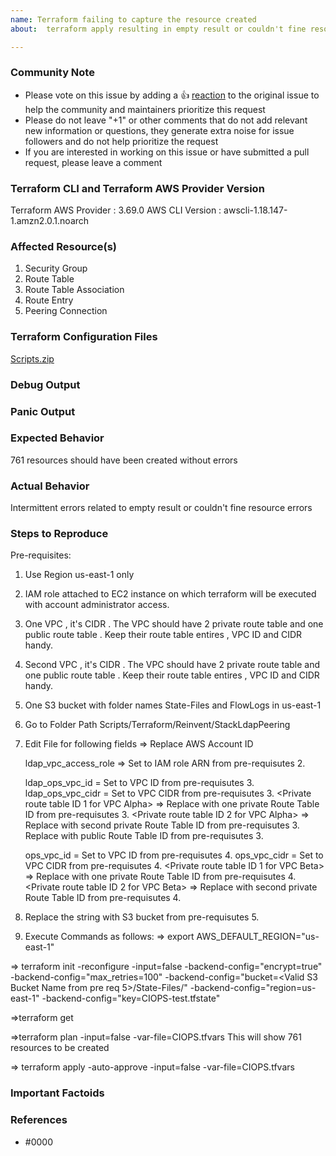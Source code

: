 ```yaml
---
name: Terraform failing to capture the resource created
about:  terraform apply resulting in empty result or couldn't fine resource errors #21978 

---
```


<!---
Please note the following potential times when an issue might be in Terraform core:

* [Configuration Language](https://www.terraform.io/docs/configuration/index.html) or resource ordering issues
* [State](https://www.terraform.io/docs/state/index.html) and [State Backend](https://www.terraform.io/docs/backends/index.html) issues
* [Provisioner](https://www.terraform.io/docs/provisioners/index.html) issues
* [Registry](https://registry.terraform.io/) issues
* Spans resources across multiple providers

If you are running into one of these scenarios, we recommend opening an issue in the [Terraform core repository](https://github.com/hashicorp/terraform/) instead.
--->

<!--- Please keep this note for the community --->

### Community Note

* Please vote on this issue by adding a 👍 [reaction](https://blog.github.com/2016-03-10-add-reactions-to-pull-requests-issues-and-comments/) to the original issue to help the community and maintainers prioritize this request
* Please do not leave "+1" or other comments that do not add relevant new information or questions, they generate extra noise for issue followers and do not help prioritize the request
* If you are interested in working on this issue or have submitted a pull request, please leave a comment

<!--- Thank you for keeping this note for the community --->

### Terraform CLI and Terraform AWS Provider Version

Terraform AWS Provider : 3.69.0
AWS CLI Version : awscli-1.18.147-1.amzn2.0.1.noarch
### Affected Resource(s)

1. Security Group
2. Route Table
3. Route Table Association
4. Route Entry
5. Peering Connection

### Terraform Configuration Files

[Scripts.zip](https://github.com/hashicorp/terraform-provider-aws/files/7732395/Scripts.zip)

### Debug Output

<!---
Please provide a link to a GitHub Gist containing the complete debug output. Please do NOT paste the debug output in the issue; just paste a link to the Gist.

To obtain the debug output, see the [Terraform documentation on debugging](https://www.terraform.io/docs/internals/debugging.html).
--->

### Panic Output

<!--- If Terraform produced a panic, please provide a link to a GitHub Gist containing the output of the `crash.log`. --->

### Expected Behavior

761 resources should have been created without errors
### Actual Behavior

Intermittent errors related to empty result or couldn't fine resource errors
### Steps to Reproduce

<!--- Please list the steps required to reproduce the issue. --->

Pre-requisites:

1. Use Region us-east-1 only
2. IAM role attached to EC2 instance on which terraform will be executed with account administrator access.
3. One VPC , it's CIDR . The VPC should have 2 private route table and one public route table . Keep their route table entires , VPC ID and CIDR handy.
4. Second VPC , it's CIDR . The VPC should have 2 private route table and one public route table . Keep their route table entires , VPC ID and CIDR handy.
5. One S3 bucket with folder names State-Files and FlowLogs in us-east-1


1. Go to Folder Path Scripts/Terraform/Reinvent/StackLdapPeering

2. Edit File for following fields
=> Replace AWS Account ID

   ldap_vpc_access_role => Set to IAM role ARN from pre-requisutes 2.

   ldap_ops_vpc_id = Set to VPC ID from pre-requisutes 3.
   ldap_ops_vpc_cidr = Set to VPC CIDR from pre-requisutes 3.
   <Private route table ID 1 for VPC Alpha> => Replace with one private Route Table ID from pre-requisutes 3.
   <Private route table ID 2 for VPC Alpha> => Replace with second private Route Table ID from pre-requisutes 3.
   Replace with public Route Table ID from pre-requisutes 3.

   ops_vpc_id = Set to VPC ID from pre-requisutes 4.
   ops_vpc_cidr = Set to VPC CIDR from pre-requisutes 4.
   <Private route table ID 1 for VPC Beta> => Replace with one private Route Table ID from pre-requisutes 4.
   <Private route table ID 2 for VPC Beta> => Replace with second private Route Table ID from pre-requisutes 4.

3. Replace the string with S3 bucket from pre-requisutes 5.

4. Execute Commands as follows:
=> export AWS_DEFAULT_REGION="us-east-1"

=> terraform init -reconfigure -input=false -backend-config="encrypt=true" -backend-config="max_retries=100" -backend-config="bucket=<Valid S3 Bucket Name from pre req 5>/State-Files/" -backend-config="region=us-east-1" -backend-config="key=CIOPS-test.tfstate"

=>terraform get

=>terraform plan -input=false -var-file=CIOPS.tfvars
This will show 761 resources to be created

=> terraform apply -auto-approve -input=false -var-file=CIOPS.tfvars

### Important Factoids

<!--- Are there anything atypical about your accounts that we should know? For example: Running in EC2 Classic? --->

### References

<!---
Information about referencing Github Issues: https://help.github.com/articles/basic-writing-and-formatting-syntax/#referencing-issues-and-pull-requests

Are there any other GitHub issues (open or closed) or pull requests that should be linked here? Vendor documentation? For example:
--->

* #0000
